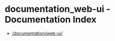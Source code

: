 # documentation_web-ui - Documentation Index

- [/documentation/web-ui/](./_documentation_web-ui_.md)

